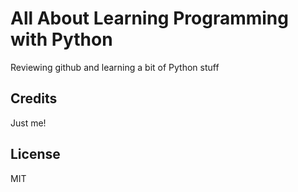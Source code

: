 # All About Learning Programming with Python
Reviewing github and learning a bit of Python stuff

## Credits
Just me!

## License
MIT